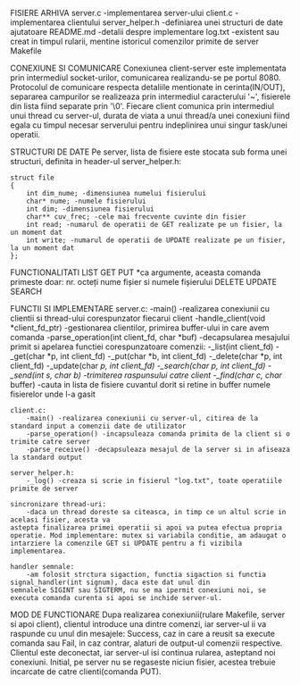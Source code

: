 FISIERE ARHIVA
    server.c -implementarea server-ului
    client.c -implementarea clientului
    server_helper.h -definiarea unei structuri de date ajutatoare
    README.md -detalii despre implementare
    log.txt -existent sau creat in timpul rularii, mentine istoricul comenzilor primite de server
    Makefile 

CONEXIUNE SI COMUNICARE
    Conexiunea client-server este implementata prin intermediul socket-urilor, comunicarea realizandu-se pe portul 8080.
    Protocolul de comunicare respecta detaliile mentionate in cerinta(IN/OUT), separarea campurilor se realizeaza prin
intermediul caracterului '~', fisierele din lista fiind separate prin '\0'.
    Fiecare client comunica prin intermediul unui thread cu server-ul, durata de viata a unui thread/a unei conexiuni fiind
egala cu timpul necesar serverului pentru indeplinirea unui singur task/unei operatii.


STRUCTURI DE DATE
    Pe server, lista de fisiere este stocata sub forma unei structuri, definita in header-ul server_helper.h:

    struct file
    {
        int dim_nume; -dimensiunea numelui fisierului
        char* nume; -numele fisierului
        int dim; -dimensiunea fisierului
        char** cuv_frec; -cele mai frecvente cuvinte din fisier
        int read; -numarul de operatii de GET realizate pe un fisier, la un moment dat
        int write; -numarul de operatii de UPDATE realizate pe un fisier, la un moment dat
    };


FUNCTIONALITATI
    LIST
    GET 
    PUT *ca argumente, aceasta comanda primeste doar: nr. octeți nume fișier si numele fișierului
    DELETE 
    UPDATE
    SEARCH
    

FUNCTII SI IMPLEMENTARE
    server.c:
        -main() -realizarea conexiunii cu clientii si thread-ului corespunzator fiecarui client
        -handle_client(void *client_fd_ptr) -gestionarea clientilor, primirea buffer-ului in care avem comanda
        -parse_operation(int client_fd, char *buf) -decapsularea mesajului primit si apelarea functiei corespunzatoare comenzii:
            -_list(int client_fd) 
            -_get(char *p, int client_fd) 
            -_put(char *b, int client_fd) 
            -_delete(char *p, int client_fd) 
            -_update(char *p, int client_fd)
            -_search(char *p, int client_fd)
        -_send(int s, char *b) -trimiterea raspunsului catre client
        -_find(char* c, char** buffer) -cauta in lista de fisiere cuvantul dorit si retine in buffer numele fisierelor unde
        l-a gasit

    client.c:
        -main() -realizarea conexiunii cu server-ul, citirea de la standard input a comenzii date de utilizator 
        -parse_operation() -incapsuleaza comanda primita de la client si o trimite catre server
        -parse_receive() -decapsuleaza mesajul de la server si in afiseaza la standard output

    server_helper.h:
        -_log() -creaza si scrie in fisierul "log.txt", toate operatiile primite de server

    sincronizare thread-uri: 
        -daca un thread doreste sa citeasca, in timp ce un altul scrie in acelasi fisier, acesta va
    astepta finalizarea primei operatii si apoi va putea efectua propria operatie. Mod implementare: mutex si variabila conditie, am adaugat o intarziere la comenzile GET si UPDATE pentru a fi vizibila implementarea.

    handler semnale: 
        -am folosit strctura sigaction, functia sigaction si functia signal_handler(int signum), daca este dat unul din
    semnalele SIGINT sau SIGTERM, nu se ma ipermit conexiuni noi, se executa comanda curenta si apoi se inchide server-ul.


MOD DE FUNCTIONARE
    Dupa realizarea conexiunii(rulare Makefile, server si apoi client), clientul introduce una dintre comenzi, iar server-ul 
ii va raspunde cu unul din mesajele: Success, caz in care a reusit sa execute comanda sau Fail, in caz contrar, alaturi de
output-ul comenzii respective. Clientul este deconectat, iar server-ul isi continua rularea, asteptand noi conexiuni.
    Initial, pe server nu se regaseste niciun fisier, acestea trebuie incarcate de catre clienti(comanda PUT).